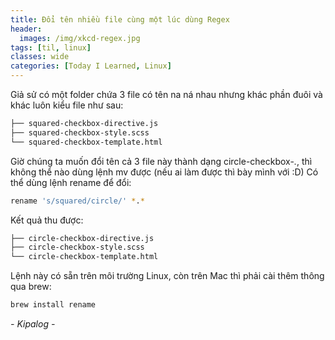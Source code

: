 ```yaml
---
title: Đổi tên nhiều file cùng một lúc dùng Regex
header:
  images: /img/xkcd-regex.jpg
tags: [til, linux]
classes: wide
categories: [Today I Learned, Linux]
---
```


Giả sử có một folder chứa 3 file có tên na ná nhau nhưng khác phần đuôi và khác luôn kiểu file như sau:
```sh
├── squared-checkbox-directive.js
├── squared-checkbox-style.scss
└── squared-checkbox-template.html
```
Giờ chúng ta muốn đổi tên cả 3 file này thành dạng circle-checkbox-*.*, thì không thể nào dùng lệnh mv được (nếu ai làm được thì bày mình với :D)
Có thể dùng lệnh rename để đổi:
```sh
rename 's/squared/circle/' *.*
```
Kết quả thu được:
```sh
├── circle-checkbox-directive.js
├── circle-checkbox-style.scss
└── circle-checkbox-template.html
```
Lệnh này có sẵn trên môi trường Linux, còn trên Mac thì phải cài thêm thông qua brew:
```sh
brew install rename
```

_- Kipalog -_
